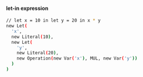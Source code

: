 #### let-in expression

```sh
// let x = 10 in let y = 20 in x * y
new Let(
  'x',
  new Literal(10),
  new Let(
    'y',
    new Literal(20),
    new Operation(new Var('x'), MUL, new Var('y'))
  )
)
```
